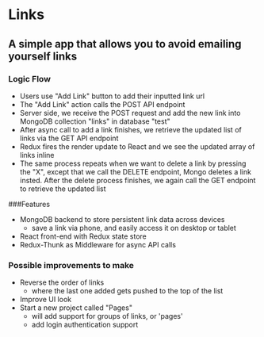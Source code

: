 
# Links
## A simple app that allows you to avoid emailing yourself links

### Logic Flow
- Users use "Add Link" button to add their inputted link url
- The "Add Link" action calls the POST API endpoint
- Server side, we receive the POST request and add the new link into MongoDB collection "links" in database "test"
- After async call to add a link finishes, we retrieve the updated list of links via the GET API endpoint
- Redux fires the render update to React and we see the updated array of links inline
- The same process repeats when we want to delete a link by pressing the "X", except that we call the DELETE endpoint, Mongo deletes a link insted. After the delete process finishes, we again call the GET endpoint to retrieve the updated list 


###Features
- MongoDB backend to store persistent link data across devices
  + save a link via phone, and easily access it on desktop or tablet
- React front-end with Redux state store
- Redux-Thunk as Middleware for async API calls


### Possible improvements to make
- Reverse the order of links
  + where the last one added gets pushed to the top of the list
- Improve UI look
- Start a new project called "Pages"
  + will add support for groups of links, or 'pages'
  + add login authentication support
